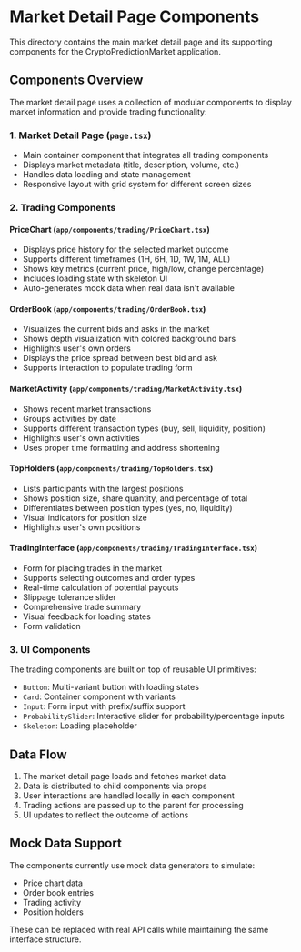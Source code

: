 # Market Detail Page Components

This directory contains the main market detail page and its supporting components for the CryptoPredictionMarket application.

## Components Overview

The market detail page uses a collection of modular components to display market information and provide trading functionality:

### 1. Market Detail Page (`page.tsx`)
- Main container component that integrates all trading components
- Displays market metadata (title, description, volume, etc.)
- Handles data loading and state management
- Responsive layout with grid system for different screen sizes

### 2. Trading Components

#### PriceChart (`app/components/trading/PriceChart.tsx`)
- Displays price history for the selected market outcome
- Supports different timeframes (1H, 6H, 1D, 1W, 1M, ALL)
- Shows key metrics (current price, high/low, change percentage)
- Includes loading state with skeleton UI
- Auto-generates mock data when real data isn't available

#### OrderBook (`app/components/trading/OrderBook.tsx`)
- Visualizes the current bids and asks in the market
- Shows depth visualization with colored background bars
- Highlights user's own orders
- Displays the price spread between best bid and ask
- Supports interaction to populate trading form

#### MarketActivity (`app/components/trading/MarketActivity.tsx`)
- Shows recent market transactions
- Groups activities by date
- Supports different transaction types (buy, sell, liquidity, position)
- Highlights user's own activities
- Uses proper time formatting and address shortening

#### TopHolders (`app/components/trading/TopHolders.tsx`)
- Lists participants with the largest positions
- Shows position size, share quantity, and percentage of total
- Differentiates between position types (yes, no, liquidity)
- Visual indicators for position size
- Highlights user's own positions

#### TradingInterface (`app/components/trading/TradingInterface.tsx`)
- Form for placing trades in the market
- Supports selecting outcomes and order types
- Real-time calculation of potential payouts
- Slippage tolerance slider
- Comprehensive trade summary
- Visual feedback for loading states
- Form validation

### 3. UI Components

The trading components are built on top of reusable UI primitives:

- `Button`: Multi-variant button with loading states
- `Card`: Container component with variants
- `Input`: Form input with prefix/suffix support
- `ProbabilitySlider`: Interactive slider for probability/percentage inputs
- `Skeleton`: Loading placeholder

## Data Flow

1. The market detail page loads and fetches market data
2. Data is distributed to child components via props
3. User interactions are handled locally in each component
4. Trading actions are passed up to the parent for processing
5. UI updates to reflect the outcome of actions

## Mock Data Support

The components currently use mock data generators to simulate:
- Price chart data
- Order book entries
- Trading activity
- Position holders

These can be replaced with real API calls while maintaining the same interface structure. 